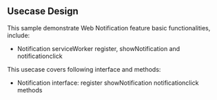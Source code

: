 ## Usecase Design

This sample demonstrate Web Notification feature basic functionalities, include:

* Notification serviceWorker register, showNotification and notificationclick

This usecase covers following interface and methods:

* Notification interface: register showNotification notificationclick methods
